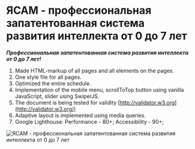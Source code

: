 # ЯСАМ - профессиональная запатентованная система развития интеллекта от 0 до 7 лет

***Профессиональная запатентованная система развития интеллекта от 0 до 7 лет!***
1. Made HTML-markup of all pages and all elements on the pages.
2. One style file for all pages.
3. Optimized the entire schedule.
4. Implementation of the mobile menu, scrollToTop button using vanilla JavaScript, slider using SwiperJS.
5. The document is being tested for validity [http://validator.w3.org](http://validator.w3.org/)
6. Adaptive layout is implemented using media queries.
7. Google Lighthouse: Performance - 80+; Accessibility - 90+;
<p><img src="https://repository-images.githubusercontent.com/193870398/75be1580-99b6-11e9-82da-ef47d0f8a9af" alt=" ЯСАМ - профессиональная запатентованная система развития интеллекта от 0 до 7 лет"></p>
